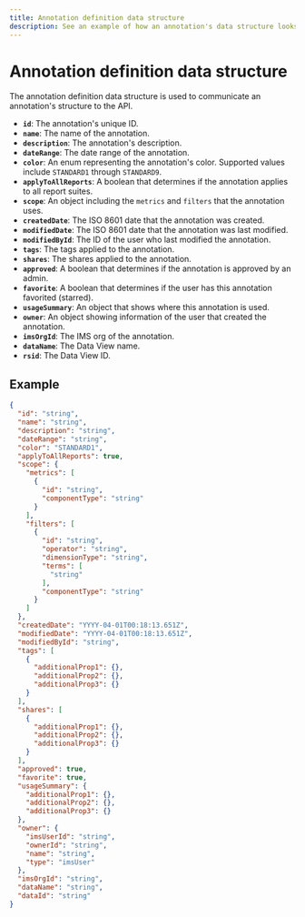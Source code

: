 ```yaml
---
title: Annotation definition data structure
description: See an example of how an annotation's data structure looks.
---
```


# Annotation definition data structure

The annotation definition data structure is used to communicate an annotation's structure to the API.

* **`id`**: The annotation's unique ID.
* **`name`**: The name of the annotation.
* **`description`**: The annotation's description.
* **`dateRange`**: The date range of the annotation.
* **`color`**: An enum representing the annotation's color. Supported values include `STANDARD1` through `STANDARD9`.
* **`applyToAllReports`**: A boolean that determines if the annotation applies to all report suites.
* **`scope`**: An object including the `metrics` and `filters` that the annotation uses.
* **`createdDate`**: The ISO 8601 date that the annotation was created.
* **`modifiedDate`**: The ISO 8601 date that the annotation was last modified.
* **`modifiedById`**: The ID of the user who last modified the annotation.
* **`tags`**: The tags applied to the annotation.
* **`shares`**: The shares applied to the annotation.
* **`approved`**: A boolean that determines if the annotation is approved by an admin.
* **`favorite`**: A boolean that determines if the user has this annotation favorited (starred).
* **`usageSummary`**: An object that shows where this annotation is used.
* **`owner`**: An object showing information of the user that created the annotation.
* **`imsOrgId`**: The IMS org of the annotation.
* **`dataName`**: The Data View name.
* **`rsid`**: The Data View ID.

## Example

```json
{
  "id": "string",
  "name": "string",
  "description": "string",
  "dateRange": "string",
  "color": "STANDARD1",
  "applyToAllReports": true,
  "scope": {
    "metrics": [
      {
        "id": "string",
        "componentType": "string"
      }
    ],
    "filters": [
      {
        "id": "string",
        "operator": "string",
        "dimensionType": "string",
        "terms": [
          "string"
        ],
        "componentType": "string"
      }
    ]
  },
  "createdDate": "YYYY-04-01T00:18:13.651Z",
  "modifiedDate": "YYYY-04-01T00:18:13.651Z",
  "modifiedById": "string",
  "tags": [
    {
      "additionalProp1": {},
      "additionalProp2": {},
      "additionalProp3": {}
    }
  ],
  "shares": [
    {
      "additionalProp1": {},
      "additionalProp2": {},
      "additionalProp3": {}
    }
  ],
  "approved": true,
  "favorite": true,
  "usageSummary": {
    "additionalProp1": {},
    "additionalProp2": {},
    "additionalProp3": {}
  },
  "owner": {
    "imsUserId": "string",
    "ownerId": "string",
    "name": "string",
    "type": "imsUser"
  },
  "imsOrgId": "string",
  "dataName": "string",
  "dataId": "string"
}
```
